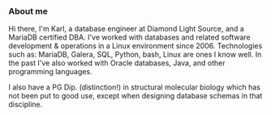 ### About me

Hi there, I'm Karl, a database engineer at Diamond Light Source, and a MariaDB certified DBA. I've worked with databases and related software development & operations in a Linux environment since 2006. Technologies such as: MariaDB, Galera, SQL, Python, bash, Linux are ones I know well. In the past I've also worked with Oracle databases, Java, and other programming languages.

I also have a PG Dip. (distinction!) in structural molecular biology which has not been put to good use, except when designing database schemas in that discipline.
